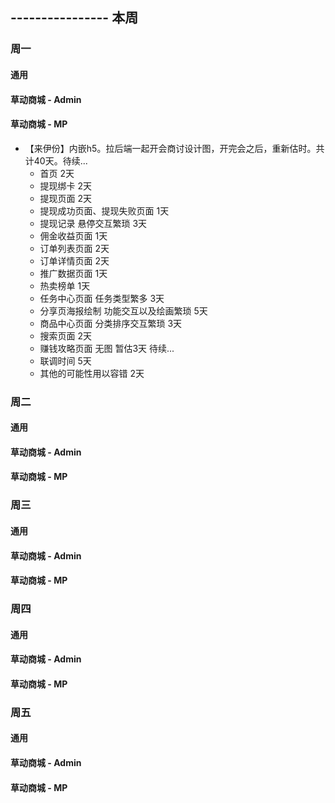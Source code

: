## ---------------- 本周

### 周一
#### 通用
#### 草动商城 - Admin
#### 草动商城 - MP
* 【来伊份】内嵌h5。拉后端一起开会商讨设计图，开完会之后，重新估时。共计40天。待续...
  - 首页 2天
  - 提现绑卡 2天
  - 提现页面 2天
  - 提现成功页面、提现失败页面 1天
  - 提现记录 悬停交互繁琐 3天
  - 佣金收益页面 1天
  - 订单列表页面 2天
  - 订单详情页面 2天
  - 推广数据页面 1天
  - 热卖榜单 1天
  - 任务中心页面 任务类型繁多 3天
  - 分享页海报绘制 功能交互以及绘画繁琐 5天
  - 商品中心页面 分类排序交互繁琐 3天
  - 搜索页面 2天
  - 赚钱攻略页面 无图 暂估3天 待续...
  - 联调时间 5天
  - 其他的可能性用以容错 2天

### 周二
#### 通用
#### 草动商城 - Admin
#### 草动商城 - MP

### 周三
#### 通用
#### 草动商城 - Admin
#### 草动商城 - MP

### 周四
#### 通用
#### 草动商城 - Admin
#### 草动商城 - MP

### 周五
#### 通用
#### 草动商城 - Admin
#### 草动商城 - MP
